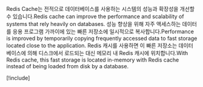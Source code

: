 <span data-ttu-id="f1452-101">Redis Cache는 전적으로 데이터베이스를 사용하는 시스템의 성능과 확장성을 개선할 수 있습니다.</span><span class="sxs-lookup"><span data-stu-id="f1452-101">Redis cache can improve the performance and scalability of systems that rely heavily on databases.</span></span> <span data-ttu-id="f1452-102">성능 향상을 위해 자주 액세스하는 데이터를 응용 프로그램 가까이에 있는 빠른 저장소에 일시적으로 복사합니다.</span><span class="sxs-lookup"><span data-stu-id="f1452-102">Performance is improved by temporarily copying frequently accessed data to fast storage located close to the application.</span></span> <span data-ttu-id="f1452-103">Redis 캐시를 사용하면 이 빠른 저장소는 데이터베이스에 의해 디스크에서 로드되는 대신 메모리 내 Redis 캐시에 위치합니다.</span><span class="sxs-lookup"><span data-stu-id="f1452-103">With Redis cache, this fast storage is located in-memory with Redis cache instead of being loaded from disk by a database.</span></span>

<!-- Cleanup sandbox -->
[!include[](../../../includes/azure-sandbox-cleanup.md)]